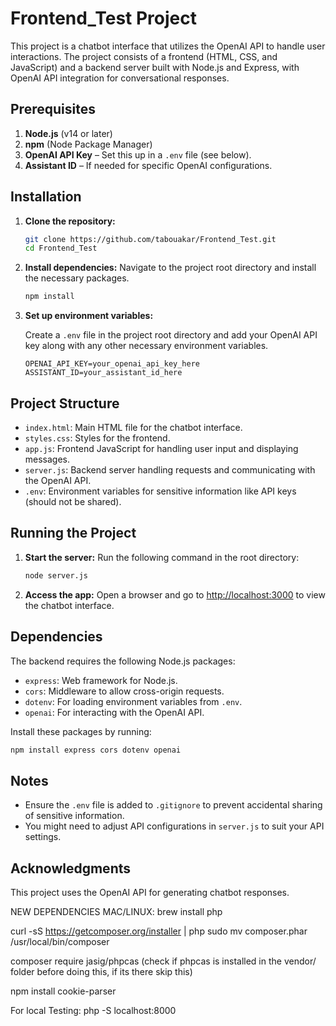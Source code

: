 
# Frontend_Test Project

This project is a chatbot interface that utilizes the OpenAI API to handle user interactions. The project consists of a frontend (HTML, CSS, and JavaScript) and a backend server built with Node.js and Express, with OpenAI API integration for conversational responses.

## Prerequisites

1. **Node.js** (v14 or later)
2. **npm** (Node Package Manager)
3. **OpenAI API Key** – Set this up in a `.env` file (see below).
4. **Assistant ID** – If needed for specific OpenAI configurations.

## Installation

1. **Clone the repository:**
   ```bash
   git clone https://github.com/tabouakar/Frontend_Test.git
   cd Frontend_Test
   ```

2. **Install dependencies:**
   Navigate to the project root directory and install the necessary packages.
   ```bash
   npm install
   ```

3. **Set up environment variables:**

   Create a `.env` file in the project root directory and add your OpenAI API key along with any other necessary environment variables.

   ```
   OPENAI_API_KEY=your_openai_api_key_here
   ASSISTANT_ID=your_assistant_id_here
   ```

## Project Structure

- `index.html`: Main HTML file for the chatbot interface.
- `styles.css`: Styles for the frontend.
- `app.js`: Frontend JavaScript for handling user input and displaying messages.
- `server.js`: Backend server handling requests and communicating with the OpenAI API.
- `.env`: Environment variables for sensitive information like API keys (should not be shared).

## Running the Project

1. **Start the server:**
   Run the following command in the root directory:
   ```bash
   node server.js
   ```

2. **Access the app:**
   Open a browser and go to [http://localhost:3000](http://localhost:3000) to view the chatbot interface.

## Dependencies

The backend requires the following Node.js packages:

- `express`: Web framework for Node.js.
- `cors`: Middleware to allow cross-origin requests.
- `dotenv`: For loading environment variables from `.env`.
- `openai`: For interacting with the OpenAI API.

Install these packages by running:
```bash
npm install express cors dotenv openai
```

## Notes

- Ensure the `.env` file is added to `.gitignore` to prevent accidental sharing of sensitive information.
- You might need to adjust API configurations in `server.js` to suit your API settings.

## Acknowledgments

This project uses the OpenAI API for generating chatbot responses.


NEW DEPENDENCIES MAC/LINUX:
brew install php

curl -sS https://getcomposer.org/installer | php
sudo mv composer.phar /usr/local/bin/composer

composer require jasig/phpcas  (check if phpcas is installed in the vendor/ folder before doing this, if its there skip this)

npm install cookie-parser

For local Testing:
php -S localhost:8000